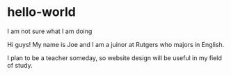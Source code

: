 # hello-world
I am not sure what I am doing

Hi guys! My name is Joe and I am a juinor at Rutgers who majors in English.

I plan to be a teacher someday, so website design will be useful in my field of study.
